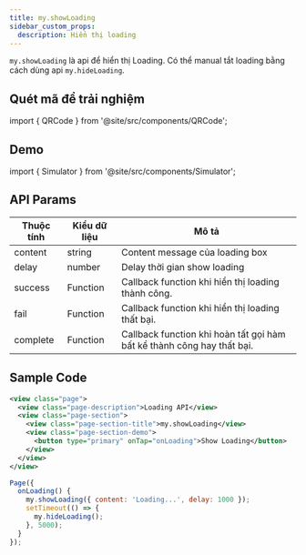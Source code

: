 ```yaml
---
title: my.showLoading
sidebar_custom_props:
  description: Hiển thị loading
---
```


`my.showLoading` là api để hiển thị Loading. Có thể manual tắt loading bằng cách dùng api `my.hideLoading`.

## Quét mã để trải nghiệm

import { QRCode } from '@site/src/components/QRCode';

<QRCode page="pages/api/loading/index" />

## Demo

import { Simulator } from '@site/src/components/Simulator';

<Simulator page="pages/api/loading/index" />

## API Params

| Thuộc tính | Kiểu dữ liệu | Mô tả                                                                  |
| ---------- | ------------ | ---------------------------------------------------------------------- |
| content    | string       | Content message của loading box                                        |
| delay      | number       | Delay thời gian show loading                                           |
| success    | Function     | Callback function khi hiển thị loading thành công.                     |
| fail       | Function     | Callback function khi hiển thị loading thất bại.                       |
| complete   | Function     | Callback function khi hoàn tất gọi hàm bất kể thành công hay thất bại. |

## Sample Code

```xml title=index.txml
<view class="page">
  <view class="page-description">Loading API</view>
  <view class="page-section">
    <view class="page-section-title">my.showLoading</view>
    <view class="page-section-demo">
      <button type="primary" onTap="onLoading">Show Loading</button>
    </view>
  </view>
</view>
```

```js title=index.js
Page({
  onLoading() {
    my.showLoading({ content: 'Loading...', delay: 1000 });
    setTimeout(() => {
      my.hideLoading();
    }, 5000);
  }
});
```
